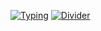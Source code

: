 [![Typing](https://readme-typing-svg.demolab.com?font=Fira+Code&weight=600&size=24&duration=3000&pause=1000&color=2F81F7&width=435&lines=Hi!+I'm+driversline;Got+questions+about+the+code?;Hit+me+up+on+Discord)](https://github.com/driversline)
[![Divider](https://readme-typing-svg.demolab.com?font=Fira+Code&duration=3000&pause=1000&color=5865F2&width=400&lines=🔗・・•🔗・・・🔗・・・🔗・・・🔗・・・🔗・・・🔗・・・🔗)](https://discord.com/users/1206587994576912416)
